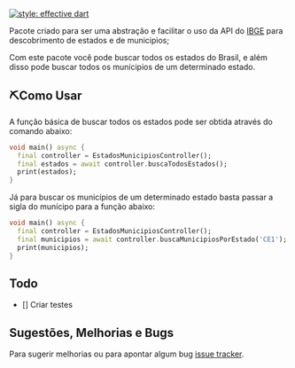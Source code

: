 [![style: effective dart](https://img.shields.io/badge/style-effective_dart-40c4ff.svg)](https://github.com/tenhobi/effective_dart)

Pacote criado para ser uma abstração e facilitar o uso da API do [IBGE][ibge] para descobrimento de estados e de municipios;

Com este pacote você pode buscar todos os estados do Brasil, e além disso pode
buscar todos os munícipios de um determinado estado.

## ⛏️Como Usar

A função básica de buscar todos os estados pode ser obtida através do comando abaixo:

```dart
void main() async {
  final controller = EstadosMunicipiosController();
  final estados = await controller.buscaTodosEstados();
  print(estados);
}
```

Já para buscar os municípios de um determinado estado basta passar a sigla do munícipo para a função abaixo:

```dart
void main() async {
  final controller = EstadosMunicipiosController();
  final municipios = await controller.buscaMunicipiosPorEstado('CE1');
  print(municipios);
}
```

## Todo
 - [] Criar testes

## Sugestões, Melhorias e Bugs

Para sugerir melhorias ou para apontar algum bug [issue tracker][tracker].

[tracker]: https://github.com/rodrigobastosv/estados_municipios/issues
[ibge]: https://servicodados.ibge.gov.br/api/docs